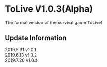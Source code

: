 # ToLive V1.0.3(Alpha)
The formal version of the survival game ToLive!
## Update Information
2019.5.31 v1.0.1  
2019.6.13 v1.0.2  
2019.7.20 v1.0.3
